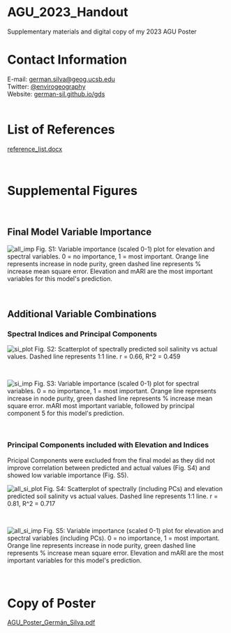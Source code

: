 # AGU_2023_Handout
Supplementary materials and digital copy of my 2023 AGU Poster
<br>

# Contact Information
E-mail: german.silva@geog.ucsb.edu <br>
Twitter: [@envirogeography](https://twitter.com/envirogeography?lang=en)  <br>
Website: [german-sil.github.io/gds](german-sil.github.io/gds) <br>
<br>

# List of References
[reference_list.docx](https://github.com/German-Sil/AGU_2023_Handout/files/13491945/reference_list.docx)

<br>

# Supplemental Figures
<br>

## Final Model Variable Importance

![all_imp](https://github.com/German-Sil/AGU_2023_Handout/assets/91705562/8407e055-aaf6-400c-895b-1afbbbbdc99a)
Fig. S1: Variable importance (scaled 0-1) plot for elevation and spectral variables. 0 = no importance, 1 = most important. Orange line represents increase in node purity, green dashed line represents % increase mean square error. Elevation and mARI are the most important variables for this model's prediction.

<br>

## Additional Variable Combinations

### Spectral Indices and Principal Components 
![si_plot](https://github.com/German-Sil/AGU_2023_Handout/assets/91705562/aa68247d-77ad-4e4f-8d7e-ddcecaad6be5)
Fig. S2: Scatterplot of spectrally predicted soil salinity vs actual values. Dashed line represents 1:1 line. r = 0.66, R^2 = 0.459


<br>

![si_imp](https://github.com/German-Sil/AGU_2023_Handout/assets/91705562/4748ba28-db96-4c6d-8d42-197c8a92c464)
Fig. S3: Variable importance (scaled 0-1) plot for spectral variables. 0 = no importance, 1 = most important. Orange line represents increase in node purity, green dashed line represents % increase mean square error. mARI most important variable, followed by principal component 5 for this model's prediction.

<br>

### Principal Components included with Elevation and Indices

Pricipal Components were excluded from the final model as they did not improve correlation between predicted and actual values (Fig. S4) and showed low variable importance (Fig. S5).

![all_si_plot](https://github.com/German-Sil/AGU_2023_Handout/assets/91705562/42c58309-27c2-4b3e-8b86-c319094f0416)
Fig. S4: Scatterplot of spectrally (including PCs) and elevation predicted soil salinity vs actual values. Dashed line represents 1:1 line. r = 0.81, R^2 = 0.717

<br>

![all_si_imp](https://github.com/German-Sil/AGU_2023_Handout/assets/91705562/7eb294e3-546b-49ea-a761-05bbcb7b2d9a)
Fig. S5: Variable importance (scaled 0-1) plot for elevation and spectral variables (including PCs). 0 = no importance, 1 = most important. Orange line represents increase in node purity, green dashed line represents % increase mean square error. Elevation and mARI are the most important variables for this model's prediction.
<br>
<br>
<br>

# Copy of Poster

[AGU_Poster_Germán_Silva.pdf](https://github.com/German-Sil/AGU_2023_Handout/files/13572555/AGU_Poster_German_Silva.pdf)



